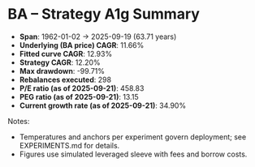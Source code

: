 # BA – Strategy A1g Summary

- **Span**: 1962-01-02 → 2025-09-19 (63.71 years)
- **Underlying (BA price) CAGR**: 11.66%
- **Fitted curve CAGR**: 12.93%
- **Strategy CAGR**: 12.20%
- **Max drawdown**: -99.71%
- **Rebalances executed**: 298
- **P/E ratio (as of 2025-09-21)**: 458.83
- **PEG ratio (as of 2025-09-21)**: 13.15
- **Current growth rate (as of 2025-09-21)**: 34.90%

Notes:

- Temperatures and anchors per experiment govern deployment; see EXPERIMENTS.md for details.
- Figures use simulated leveraged sleeve with fees and borrow costs.

